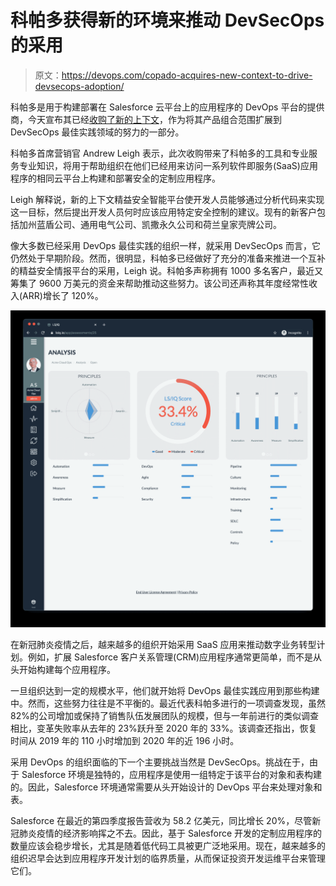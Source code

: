 # 科帕多获得新的环境来推动 DevSecOps 的采用

> 原文：<https://devops.com/copado-acquires-new-context-to-drive-devsecops-adoption/>

科帕多是用于构建部署在 Salesforce 云平台上的应用程序的 DevOps 平台的提供商，今天宣布其已经[收购了新的上下文](https://copado.uberflip.com/blog/copado-acquires-leading-devsecops-company)，作为将其产品组合范围扩展到 DevSecOps 最佳实践领域的努力的一部分。

科帕多首席营销官 Andrew Leigh 表示，此次收购带来了科帕多的工具和专业服务专业知识，将用于帮助组织在他们已经用来访问一系列软件即服务(SaaS)应用程序的相同云平台上构建和部署安全的定制应用程序。

Leigh 解释说，新的上下文精益安全智能平台使开发人员能够通过分析代码来实现这一目标，然后提出开发人员何时应该应用特定安全控制的建议。现有的新客户包括加州蓝盾公司、通用电气公司、凯撒永久公司和荷兰皇家壳牌公司。

像大多数已经采用 DevOps 最佳实践的组织一样，就采用 DevSecOps 而言，它仍然处于早期阶段。然而，很明显，科帕多已经做好了充分的准备来推进一个互补的精益安全情报平台的采用，Leigh 说。科帕多声称拥有 1000 多名客户，最近又筹集了 9600 万美元的资金来帮助推动这些努力。该公司还声称其年度经常性收入(ARR)增长了 120%。

![](img/6b99ec6cdbe8278f98a4568361148d6d.png)

在新冠肺炎疫情之后，越来越多的组织开始采用 SaaS 应用来推动数字业务转型计划。例如，扩展 Salesforce 客户关系管理(CRM)应用程序通常更简单，而不是从头开始构建每个应用程序。

一旦组织达到一定的规模水平，他们就开始将 DevOps 最佳实践应用到那些构建中。然而，这些努力往往是不平衡的。最近代表科帕多进行的一项调查发现，虽然 82%的公司增加或保持了销售队伍发展团队的规模，但与一年前进行的类似调查相比，变革失败率从去年的 23%跃升至 2020 年的 33%。该调查还指出，恢复时间从 2019 年的 110 小时增加到 2020 年的近 196 小时。

采用 DevOps 的组织面临的下一个主要挑战当然是 DevSecOps。挑战在于，由于 Salesforce 环境是独特的，应用程序是使用一组特定于该平台的对象和表构建的。因此，Salesforce 环境通常需要从头开始设计的 DevOps 平台来处理对象和表。

Salesforce 在最近的第四季度报告营收为 58.2 亿美元，同比增长 20%，尽管新冠肺炎疫情的经济影响挥之不去。因此，基于 Salesforce 开发的定制应用程序的数量应该会稳步增长，尤其是随着低代码工具被更广泛地采用。现在，越来越多的组织迟早会达到应用程序开发计划的临界质量，从而保证投资开发运维平台来管理它们。